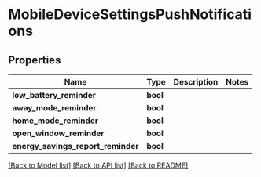 # MobileDeviceSettingsPushNotifications

## Properties
Name | Type | Description | Notes
------------ | ------------- | ------------- | -------------
**low_battery_reminder** | **bool** |  | 
**away_mode_reminder** | **bool** |  | 
**home_mode_reminder** | **bool** |  | 
**open_window_reminder** | **bool** |  | 
**energy_savings_report_reminder** | **bool** |  | 

[[Back to Model list]](../../README.md#documentation-for-models) [[Back to API list]](../../README.md#documentation-for-api-endpoints) [[Back to README]](../../README.md)

